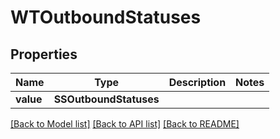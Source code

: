 # WTOutboundStatuses


## Properties
Name | Type | Description | Notes
------------ | ------------- | ------------- | -------------
**value** | **SSOutboundStatuses** |  | 

[[Back to Model list]](../README.md#documentation-for-models) [[Back to API list]](../README.md#documentation-for-api-endpoints) [[Back to README]](../README.md)


